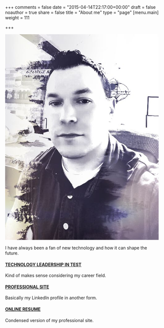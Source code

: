 +++
comments = false
date = "2015-04-14T22:17:00+00:00"
draft = false
noauthor = true
share = false
title = "About me"
type = "page"
[menu.main]
weight = 111

+++

![](/img/mesmall.jpg)

I have always been a fan of new technology and how it can shape the future.

#### [TECHNOLOGY LEADERSHIP IN TEST](https://tbro28.github.io/tlt/)
Kind of makes sense considering my career field.

#### [PROFESSIONAL SITE](https://tbro28.github.io/prof/)
Basically my LinkedIn profile in another form.

#### [ONLINE RESUME](https://tbro28.github.io/resume/)
Condensed version of my professional site.
